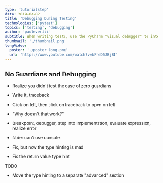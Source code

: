```yaml
---
type: 'tutorialstep'
date: 2019-04-02
title: 'Debugging During Testing'
technologies: ['pytest']
topics: ['testing', 'debugging']
author: 'pauleveritt'
subtitle: When writing tests, use the PyCharm "visual debugger" to interactively poke around in the context of a problem.
thumbnail: './thumbnail.png'
longVideo:
  poster: './poster_long.png'
  url: 'https://www.youtube.com/watch?v=bFheD5JBjBI'
---
```




No Guardians and Debugging
--------------------------

- Realize you didn't test the case of zero guardians

- Write it, traceback

- Click on left, then click on traceback to open on left

- "Why doesn't that work?"

- Breakpoint, debugger, step into implementation, evaluate expression,
  realize error

- Note: can't use console

- Fix, but now the type hinting is mad

- Fix the return value type hint

TODO

- Move the type hinting to a separate "advanced" section
